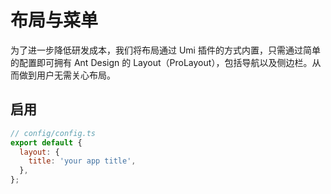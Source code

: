 # 布局与菜单

为了进一步降低研发成本，我们将布局通过 Umi 插件的方式内置，只需通过简单的配置即可拥有 Ant Design 的 Layout（ProLayout），包括导航以及侧边栏。从而做到用户无需关心布局。

## 启用

```js
// config/config.ts
export default {
  layout: {
    title: 'your app title',
  },
};
```